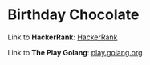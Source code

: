 # Birthday Chocolate

Link to **HackerRank**: [HackerRank](https://www.hackerrank.com/challenges/the-birthday-bar/problem)

Link to **The Play Golang**: [play.golang.org](https://play.golang.org/p/jfDAtpmrsNY)